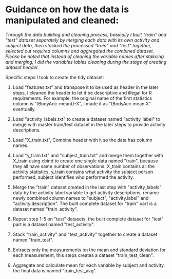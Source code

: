 Guidance on how the data is manipulated and cleaned:
========================================================

*Through the data building and cleaning  process, basically I built "train" and "test" dataset separately by merging each data with its own activity and subject data, then stacked the processed "train" and "test" together, selected out required columns and aggregated the combined dataset. Please be noted that instead of cleaning the variable names after stakcing and merging, I did the variables lables cleaning during the stage of creating dataset header.*

Specific steps I took to create the tidy dataset:

1. Load "features.txt" and transpose it to be used as header in the later steps, I cleaned the header to let it be descriptive and illegal for R requirements. For example, the original name of the first statistics column is "tBodyAcc-mean()-X", I made it as "tBodyAcc.mean.X" eventually. 

2. Load "activity_labels.txt" to create a dataset named "activity_label" to merge with master train/test dataset in the later steps to provide activity descriptions.

3. Load "X_train.txt", Combine header with it so the data has column names. 

4. Load "y_train.txt" and "subject_train.txt" and merge them together with X_train using cbind to create one single data named "train", because they all have same number of observations. X_train contains all the activity statistics, y_train contains what activity the subject person performed, subject identifies who performed the activity.

5. Merge the "train" dataset created in the last step with "activity_labels" data by the activity label variable to get activity descriptions, rename newly combined column names to "subject", "activity.label" and "activity.description". The built complete dataset for "train" part is a dataset named "train_activity".

6. Repeat step 1-5 on "test" datasets, the built complete dataset for "test" part is a dataset named "test_activity".

7. Stack "train_activity" and "test_activity" together to create a dataset named "train_test".

8. Extracts only the measurements on the mean and standard deviation 
for each measurement, this steps creates a dataset "train_test_clean".

9. Aggregate and calculate mean for each variable by subject and activity, the final data is named "train_test_avg".
